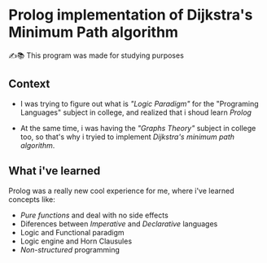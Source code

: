 # Prolog implementation of Dijkstra's Minimum Path algorithm
✍️📚 This program was made for studying purposes

## Context
* I was trying to figure out what is *"Logic Paradigm"* for the "Programing Languages" subject in college, and realized that i shoud learn *Prolog*

* At the same time, i was having the *"Graphs Theory"* subject in college too, so that's why i tryied to implement *Dijkstra's minimum path algorithm*.

## What i've learned
Prolog was a really new cool experience for me, where i've learned concepts like:
* *Pure functions* and deal with no side effects
* Diferences between *Imperative* and *Declarative* languages
* Logic and Functional paradigm
* Logic engine and Horn Clausules
* *Non-structured* programming